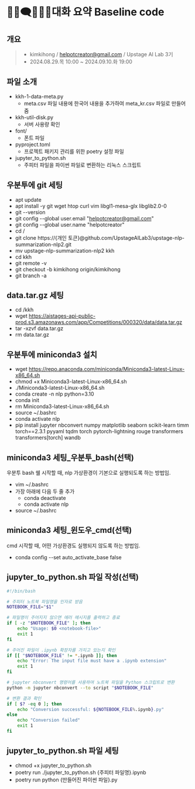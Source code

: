 # **💁🏻🗨️💁🏻‍♂️대화 요약 Baseline code**

## 개요

> - kimkihong / helpotcreator@gmail.com / Upstage AI Lab 3기
> - 2024.08.29.목 10:00 ~ 2024.09.10.화 19:00

## 파일 소개

- kkh-1-data-meta.py
    - meta.csv 파일 내용에 한국어 내용을 추가하여 meta_kr.csv 파일로 만들어 줌
- kkh-util-disk.py
    - 서버 사용량 확인
- font/
    - 폰트 파일
- pyproject.toml
    - 프로젝트 패키지 관리를 위한 poetry 설정 파일
- jupyter_to_python.sh
    - 주피터 파일을 파이썬 파일로 변환하는 리눅스 스크립트

## 우분투에 git 세팅

- apt update
- apt install -y git wget htop curl vim libgl1-mesa-glx libglib2.0-0
- git --version
- git config --global user.email "helpotcreator@gmail.com"
- git config --global user.name "helpotcreator"
- cd /
- git clone https://{개인 토큰}@github.com/UpstageAILab3/upstage-nlp-summarization-nlp2.git
- mv upstage-nlp-summarization-nlp2 kkh
- cd kkh
- git remote -v
- git checkout -b kimkihong origin/kimkihong
- git branch -a

## data.tar.gz 세팅

- cd /kkh
- wget https://aistages-api-public-prod.s3.amazonaws.com/app/Competitions/000320/data/data.tar.gz
- tar -xzvf data.tar.gz
- rm data.tar.gz

## 우분투에 miniconda3 설치

- wget https://repo.anaconda.com/miniconda/Miniconda3-latest-Linux-x86_64.sh
- chmod +x Miniconda3-latest-Linux-x86_64.sh
- ./Miniconda3-latest-Linux-x86_64.sh
- conda create -n nlp python=3.10
- conda init
- rm Miniconda3-latest-Linux-x86_64.sh
- source ~/.bashrc
- conda activate nlp
- pip install jupyter nbconvert numpy matplotlib seaborn scikit-learn timm torch==2.3.1 pyyaml tqdm torch pytorch-lightning rouge transformers transformers[torch] wandb

## miniconda3 세팅_우분투_bash(선택)
우분투 bash 쉘 시작할 때, nlp 가상환경이 기본으로 실행되도록 하는 방법임.

- vim ~/.bashrc
- 가장 아래에 다음 두 줄 추가
    - conda deactivate
    - conda activate nlp
- source ~/.bashrc

## miniconda3 세팅_윈도우_cmd(선택)
cmd 시작할 때, 어떤 가상환경도 실행되지 않도록 하는 방법임.

- conda config --set auto_activate_base false

## jupyter_to_python.sh 파일 작성(선택)

```bash
#!/bin/bash

# 주피터 노트북 파일명을 인자로 받음
NOTEBOOK_FILE="$1"

# 파일명이 주어지지 않으면 에러 메시지를 출력하고 종료
if [ -z "$NOTEBOOK_FILE" ]; then
    echo "Usage: $0 <notebook-file>"
    exit 1
fi

# 주어진 파일이 .ipynb 확장자를 가지고 있는지 확인
if [[ "$NOTEBOOK_FILE" != *.ipynb ]]; then
    echo "Error: The input file must have a .ipynb extension"
    exit 1
fi

# jupyter nbconvert 명령어를 사용하여 노트북 파일을 Python 스크립트로 변환
python -m jupyter nbconvert --to script "$NOTEBOOK_FILE"

# 변환 결과 확인
if [ $? -eq 0 ]; then
    echo "Conversion successful: ${NOTEBOOK_FILE%.ipynb}.py"
else
    echo "Conversion failed"
    exit 1
fi
```

## jupyter_to_python.sh 파일 세팅

- chmod +x jupyter_to_python.sh
- poetry run ./jupyter_to_python.sh {주피터 파일명}.ipynb
- poetry run python {만들어진 파이썬 파일}.py